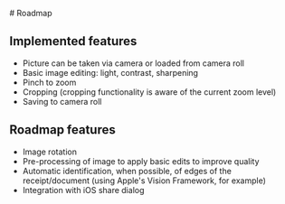 # Roadmap

## Implemented features

- Picture can be taken via camera or loaded from camera roll
- Basic image editing: light, contrast, sharpening
- Pinch to zoom
- Cropping (cropping functionality is aware of the current zoom level)
- Saving to camera roll

## Roadmap features

- Image rotation
- Pre-processing of image to apply basic edits to improve quality
- Automatic identification, when possible, of edges of the receipt/document (using Apple's Vision Framework, for example)
- Integration with iOS share dialog
